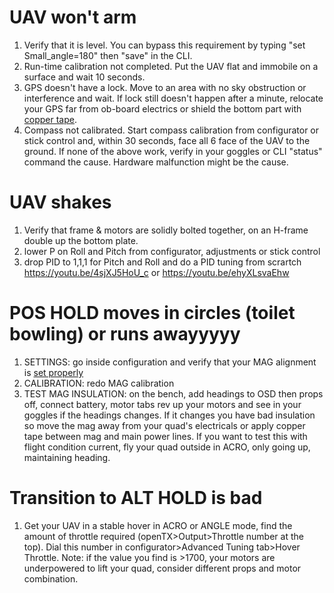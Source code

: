 # UAV won't arm
1. Verify that it is level. You can bypass this requirement by typing "set Small_angle=180" then "save" in the CLI.
2. Run-time calibration not completed. Put the UAV flat and immobile on a surface and wait 10 seconds.
3. GPS doesn't have a lock. Move to an area with no sky obstruction or interference and wait. If lock still doesn't happen after a minute, relocate your GPS far from ob-board electrics or shield the bottom part with [copper tape](https://www.ebay.com/itm/Copper-Foil-Tape-2-X-10ft-EMI-Conductive-Adhesive-Ship-from-USA/152118807659?hash=item236afccc6b:g:q2IAAOSwpdpVaIrt:rk:3:pf:0).
4. Compass not calibrated. Start compass calibration from configurator or stick control and, within 30 seconds, face all 6 face of the UAV to the ground.
If none of the above work, verify in your goggles or CLI "status" command the cause. Hardware malfunction might be the cause.

# UAV shakes
1. Verify that frame & motors are solidly bolted together, on an H-frame double up the bottom plate.
2. lower P on Roll and Pitch from configurator, adjustments or stick control
3. drop PID to 1,1,1 for Pitch and Roll and do a PID tuning from scrartch https://youtu.be/4sjXJ5HoU_c or https://youtu.be/ehyXLsvaEhw

# POS HOLD moves in circles (toilet bowling) or runs awayyyyy
1. SETTINGS: go inside configuration and verify that your MAG alignment is [set properly](https://github.com/iNavFlight/inav/wiki/GPS--and-Compass-setup)
2. CALIBRATION: redo MAG calibration
3. TEST MAG INSULATION: on the bench, add headings to OSD then props off, connect battery, motor tabs rev up your motors and see in your goggles if the headings changes. If it changes you have bad insulation so move the mag away from your quad's electricals or apply copper tape between mag and main power lines. If you want to test this with flight condition current, fly your quad outside in ACRO, only going up, maintaining heading.


# Transition to ALT HOLD is bad
1. Get your UAV in a stable hover in ACRO or ANGLE mode, find the amount of throttle required (openTX>Output>Throttle number at the top). Dial this number in configurator>Advanced Tuning tab>Hover Throttle. Note: if the value you find is >1700, your motors are underpowered to lift your quad, consider different props and motor combination.